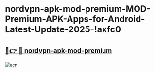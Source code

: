 # nordvpn-apk-mod-premium-MOD-Premium-APK-Apps-for-Android-Latest-Update-2025-!axfc0

# <h2><a href="https://00ru76.esa.edu.pl?title=nordvpn-apk-mod-premium&ref=axfc0">🔗👉 🔴 nordvpn-apk-mod-premium</a></h2>

[![acn](https://github.com/user-attachments/assets/0f9c940e-d8b0-45ae-aac7-cd30a18b3e1c)](https://00ru76.esa.edu.pl?title=nordvpn-apk-mod-premium&ref=axfc0)

